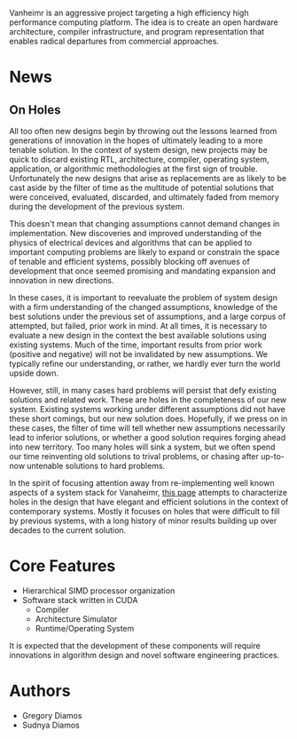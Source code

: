 Vanheimr is an aggressive project targeting a high efficiency high performance computing platform.  The idea is to create an open hardware architecture, compiler infrastructure, and program representation that enables radical departures from commercial approaches.

# News #

## On Holes ##

All too often new designs begin by throwing out the lessons learned
from generations of innovation in the hopes of ultimately leading to
a more tenable solution.  In the context of system design, new projects
may be quick to discard existing RTL, architecture, compiler, operating system,
application, or algorithmic methodologies at the first sign of trouble.  Unfortunately
the new designs that arise as replacements are as likely to be cast aside by the
filter of time as the multitude of potential solutions that were conceived, evaluated, discarded,
and ultimately faded from memory during the development of the previous system.

This doesn't mean that changing assumptions cannot demand changes in implementation.
New discoveries and improved understanding of the physics of electrical devices
and algorithms that can be applied to important computing problems are likely to
expand or constrain the space of tenable and efficient systems, possibly blocking off
avenues of development that once seemed promising and mandating expansion and innovation
in new directions.

In these cases, it is important to reevaluate the problem of system design with a firm understanding of the changed
assumptions, knowledge of the best solutions under the previous set of assumptions, and a large
corpus of attempted, but failed, prior work in mind.  At all times, it is necessary to evaluate a new design
in the context the best available solutions using existing systems.  Much of the time, important results
from prior work (positive and negative) will not be invalidated by new assumptions.  We typically refine
our understanding, or rather, we hardly ever turn the world upside down.

However, still, in many cases hard problems will persist that defy existing solutions and related work.
These are holes in the completeness of our new system.   Existing systems working under different
assumptions did not have these short comings, but our new solution does.  Hopefully, if we press on in these cases, the filter of time will tell whether new assumptions necessarily lead to
inferior solutions, or whether a good solution requires forging ahead into new territory.
Too many holes will sink a system, but we often spend our time reinventing old solutions
to trival problems, or chasing after up-to-now untenable solutions to hard problems.

In the spirit of focusing attention away from re-implementing well known aspects of a system stack for Vanaheimr, [this page](http://code.google.com/p/vanaheimr/wiki/Holes) attempts to characterize holes in the design that have elegant and efficient solutions in the context of contemporary systems.  Mostly it focuses
on holes that were difficult to fill by previous systems, with a long history of minor results building up  over decades to the current solution.

# Core Features #
  * Hierarchical SIMD processor organization
  * Software stack written in CUDA
    * Compiler
    * Architecture Simulator
    * Runtime/Operating System

It is expected that the development of these components will require innovations in algorithm design and novel
software engineering practices.

# Authors #

  * Gregory Diamos
  * Sudnya Diamos